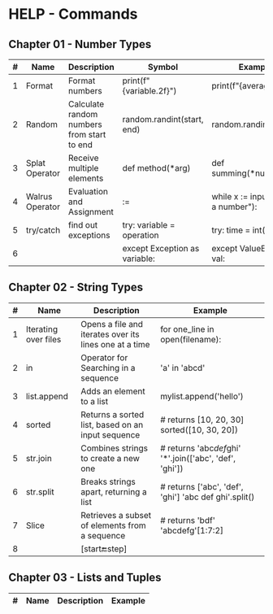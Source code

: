 # HELP - Commands

## Chapter 01 - Number Types

| #   | Name            | Description                                | Symbol                        | Example                             |
| --- | --------------- | ------------------------------------------ | ----------------------------- | ----------------------------------- |
| 1   | Format          | Format numbers                             | print(f"{variable.2f}")       | print(f"{average.2f}")              |
| 2   | Random          | Calculate random numbers from start to end | random.randint(start, end)    | random.randint(1,100)               |
| 3   | Splat Operator  | Receive multiple elements                  | def method(\*arg)             | def summing(\*numbers):             |
| 4   | Walrus Operator | Evaluation and Assignment                  | :=                            | while x := input("enter a number"): |
| 5   | try/catch       | find out exceptions                        | try: variable = operation     | try: time = int(ans)                |
| 6   |                 |                                            | except Exception as variable: | except ValueError as val:           |

## Chapter 02 - String Types

| #   | Name                 | Description                                            | Example                                                  |
| --- | -------------------- | ------------------------------------------------------ | -------------------------------------------------------- |
| 1   | Iterating over files | Opens a file and iterates over its lines one at a time | for one_line in open(filename):                          |
| 2   | in                   | Operator for Searching in a sequence                   | 'a' in 'abcd'                                            |
| 3   | list.append          | Adds an element to a list                              | mylist.append('hello')                                   |
| 4   | sorted               | Returns a sorted list, based on an input sequence      | # returns [10, 20, 30] sorted([10, 30, 20])              |
| 5   | str.join             | Combines strings to create a new one                   | # returns 'abc*def*ghi' '\*'.join(['abc', 'def', 'ghi']) |
| 6   | str.split            | Breaks strings apart, returning a list                 | # returns ['abc', 'def', 'ghi'] 'abc def ghi'.split()    |
| 7   | Slice                | Retrieves a subset of elements from a sequence         | # returns 'bdf' 'abcdefg'[1:7:2]                         |
| 8   |                      | [start:end:step]                                       |

## Chapter 03 - Lists and Tuples

| #   | Name | Description | Example |
| --- | ---- | ----------- | ------- |
